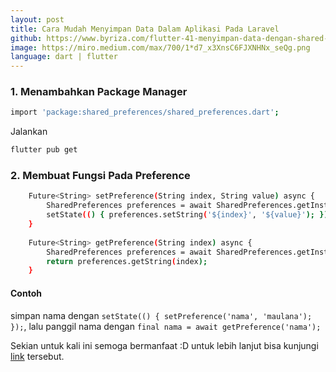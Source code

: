```yaml
---
layout: post
title: Cara Mudah Menyimpan Data Dalam Aplikasi Pada Laravel
github: https://www.byriza.com/flutter-41-menyimpan-data-dengan-shared-preferences-pada-flutter
image: https://miro.medium.com/max/700/1*d7_x3XnsC6FJXNHNx_seQg.png
language: dart | flutter
---
```


### 1. Menambahkan Package Manager
```bash
import 'package:shared_preferences/shared_preferences.dart';
```

Jalankan
```bash
flutter pub get
```

### 2. Membuat Fungsi Pada Preference
```bash
    Future<String> setPreference(String index, String value) async {
        SharedPreferences preferences = await SharedPreferences.getInstance();
        setState(() { preferences.setString('${index}', '${value}'); });
    }
    
    Future<String> getPreference(String index) async {
        SharedPreferences preferences = await SharedPreferences.getInstance();
        return preferences.getString(index);
    }
```

#### Contoh 
simpan nama dengan `setState(() { setPreference('nama', 'maulana'); });`, lalu panggil nama dengan `final nama = await getPreference('nama');`

Sekian untuk kali ini semoga bermanfaat :D untuk lebih lanjut bisa kunjungi [link](https://www.byriza.com/flutter-41-menyimpan-data-dengan-shared-preferences-pada-flutter) tersebut.

